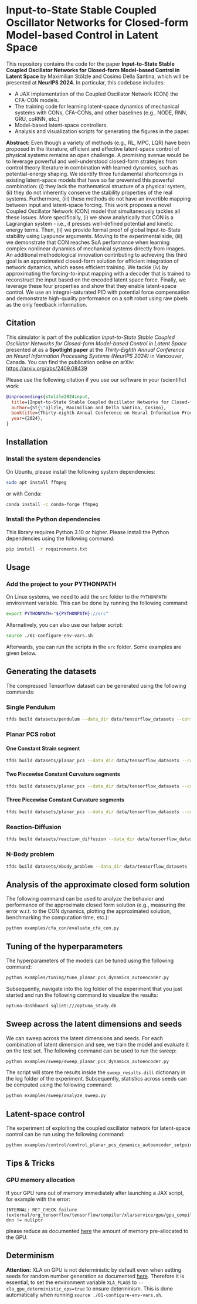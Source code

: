 # Input-to-State Stable Coupled Oscillator Networks for Closed-form Model-based Control in Latent Space

This repository contains the code for the paper **Input-to-State Stable Coupled Oscillator Networks for Closed-form Model-based Control in Latent Space**
by Maximilian Stölzle and Cosimo Della Santina, which will be presented at **NeurIPS 2024**.
In particular, this codebase includes:

- A JAX implementation of the Coupled Oscillator Network (CON) the CFA-CON models.
- The training code for learning latent-space dynamics of mechanical systems with CONs, CFA-CONs, and other baselines (e.g., NODE, RNN, GRU, coRNN, etc.)
- Model-based latent-space controllers.
- Analysis and visualization scripts for generating the figures in the paper.

**Abstract:** 
Even though a variety of methods (e.g., RL, MPC, LQR) have been proposed in the literature, efficient and effective latent-space control of physical systems remains an open challenge.
A promising avenue would be to leverage powerful and well-understood closed-form strategies from control theory literature in combination with learned dynamics, such as potential-energy shaping.
We identify three fundamental shortcomings in existing latent-space models that have so far prevented this powerful combination: (i) they lack the mathematical structure of a physical system, (ii) they do not inherently conserve the stability properties of the real systems. Furthermore, (iii) these methods do not have an invertible mapping between input and latent-space forcing.
This work proposes a novel Coupled Oscillator Network (CON) model that simultaneously tackles all these issues. 
More specifically, (i) we show analytically that CON is a Lagrangian system - i.e., it presses well-defined potential and kinetic energy terms. Then, (ii) we provide formal proof of global Input-to-State stability using Lyapunov arguments.
Moving to the experimental side, (iii) we demonstrate that CON reaches SoA performance when learning complex nonlinear dynamics of mechanical systems directly from images.
An additional methodological innovation contributing to achieving this third goal is an approximated closed-form solution for efficient integration of network dynamics, which eases efficient training.
We tackle (iv) by approximating the forcing-to-input mapping with a decoder that is trained to reconstruct the input based on the encoded latent space force.
Finally, we leverage these four properties and show that they enable latent-space control. We use an integral-saturated PID with potential force compensation and demonstrate high-quality performance on a soft robot using raw pixels as the only feedback information.

## Citation

This simulator is part of the publication _Input-to-State Stable Coupled Oscillator Networks for Closed-form Model-based Control in Latent Space_ presented at as a **Spotlight paper** at the _Thirty-Eighth Annual Conference on Neural Information Processing Systems (NeurIPS 2024)_ in Vancouver, Canada. 
You can find the publication online on arXiv: https://arxiv.org/abs/2409.08439

Please use the following citation if you use our software in your (scientific) work:

```bibtex
@inproceedings{stolzle2024input,
  title={Input-to-State Stable Coupled Oscillator Networks for Closed-form Model-based Control in Latent Space},
  author={St{\"o}lzle, Maximilian and Della Santina, Cosimo},
  booktitle={Thirty-eighth Annual Conference on Neural Information Processing Systems (NeurIPS)},
  year={2024},
}
```

## Installation

### Install the system dependencies

On Ubuntu, please install the following system dependencies:

```bash
sudo apt install ffmpeg
```

or with Conda:

```bash
conda install -c conda-forge ffmpeg
```

### Install the Python dependencies

This library requires Python 3.10 or higher. Please install the Python dependencies using the following command:

```bash
pip install -r requirements.txt
```

## Usage

### Add the project to your PYTHONPATH

On Linux systems, we need to add the `src` folder to the `PYTHONPATH` environment variable. 
This can be done by running the following command:

```bash
export PYTHONPATH="${PYTHONPATH}://src"
```

Alternatively, you can also use our helper script:

```bash
source ./01-configure-env-vars.sh
```

Afterwards, you can run the scripts in the `src` folder. Some examples are given below.

## Generating the datasets

The compressed Tensorflow dataset can be generated using the following commands:

### Single Pendulum

```bash
tfds build datasets/pendulum --data_dir data/tensorflow_datasets --config single_pendulum_32x32px_h-101 --overwrite
```

### Planar PCS robot

#### One Constant Strain segment

```bash
tfds build datasets/planar_pcs --data_dir data/tensorflow_datasets --config cs_32x32px_h-101 --overwrite
```

#### Two Piecewise Constant Curvature segments

```bash
tfds build datasets/planar_pcs --data_dir data/tensorflow_datasets --config pcc_ns-2_32x32px_h-101 --overwrite
```

#### Three Piecewise Constant Curvature segments

```bash
tfds build datasets/planar_pcs --data_dir data/tensorflow_datasets --config pcc_ns-3_32x32px_h-101 --overwrite
```

### Reaction-Diffusion

```bash
tfds build datasets/reaction_diffusion --data_dir data/tensorflow_datasets --config default --overwrite
```

### N-Body problem

```bash
tfds build datasets/nbody_problem --data_dir data/tensorflow_datasets --config nb-2_h-101_32x32px --overwrite
```

## Analysis of the approximate closed form solution

The following command can be used to analyze the behavior and performance of the approximate closed form solution (e.g., measuring the error w.r.t. to the CON dynamics, plotting the approximated solution, benchmarking the computation time, etc.):

```bash
python examples/cfa_con/evaluate_cfa_con.py
```

## Tuning of the hyperparameters

The hyperparameters of the models can be tuned using the following command:

```bash
python examples/tuning/tune_planar_pcs_dynamics_autoencoder.py
```

Subsequently, navigate into the log folder of the experiment that you just started and run the following command to visualize the results:

```bash
optuna-dashboard sqliet:///optuna_study.db
```

## Sweep across the latent dimensions and seeds

We can sweep across the latent dimensions and seeds. For each combination of latent dimension and see, we train the model and evaluate it on the test set. The following command can be used to run the sweep:

```bash
python examples/sweep/sweep_planar_pcs_dynamics_autoencoder.py
```

The script will store the results inside the `sweep_results.dill` dictionary in the log folder of the experiment.
Subsequently, statistics across seeds can be computed using the following command:

```bash
python examples/sweep/analyze_sweep.py
```

## Latent-space control

The experiment of exploiting the coupled oscillator network for latent-space control can be run using the following command:

```bash
python examples/control/control_planar_pcs_dynamics_autoencoder_setpoint_sequence.py
```

## Tips & Tricks

### GPU memory allocation

If your GPU runs out of memory immediately after launching a JAX script, for example with the error:

```
INTERNAL: RET_CHECK failure (external/org_tensorflow/tensorflow/compiler/xla/service/gpu/gpu_compiler.cc:626) dnn != nullptr 
```

please reduce as documented [here](https://jax.readthedocs.io/en/latest/gpu_memory_allocation.html) the amount of memory 
pre-allocated to the GPU.

## Determinism

**Attention:** XLA on GPU is not deterministic by default even when setting seeds for random number generation as documented [here](https://github.com/google/jax/issues/13672). Therefore it is essential, to set the environment variable `XLA_FLAGS` to `--xla_gpu_deterministic_ops=true` to ensure determinism. This is done automatically when running `source ./01-configure-env-vars.sh`.
